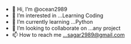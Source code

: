 - 👋 Hi, I’m @ocean2989
- 👀 I’m interested in ...Learning Coding
- 🌱 I’m currently learning ...Python
- 💞️ I’m looking to collaborate on ...any project
- 📫 How to reach me ...sagar2989@gmail.com

<!---
ocean2989/ocean2989 is a ✨ special ✨ repository because its `README.md` (this file) appears on your GitHub profile.
You can click the Preview link to take a look at your changes.
--->
